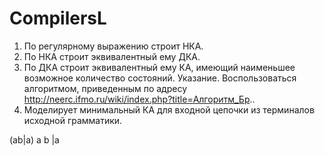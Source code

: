 # CompilersL

1) По регулярному выражению строит НКА.
2) По НКА строит эквивалентный ему ДКА.
3) По ДКА строит эквивалентный ему КА, имеющий наименьшее возможное количество состояний.
Указание. Воспользоваться алгоритмом, приведенным по адресу
http://neerc.ifmo.ru/wiki/index.php?title=Алгоритм_Бр..
4) Моделирует минимальный КА для входной цепочки из терминалов исходной грамматики.

(ab|a)
a b |a
